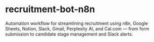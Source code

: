 # recruitment-bot-n8n
Automation workflow for streamlining recruitment using n8n, Google Sheets, Notion, Slack, Gmail, Perplexity AI, and Cal.com — from form submission to candidate stage management and Slack alerts.
